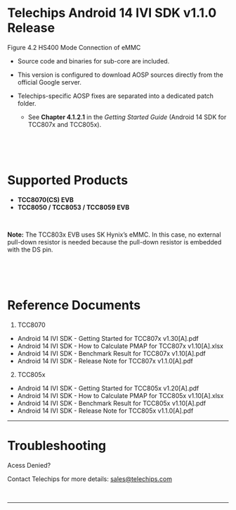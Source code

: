 # Telechips Android 14 IVI SDK v1.1.0 Release

Figure 4.2 HS400 Mode Connection of eMMC

- Source code and binaries for sub-core are included.  
- This version is configured to download AOSP sources directly from the official Google server.  
- Telechips-specific AOSP fixes are separated into a dedicated patch folder.  
  - See **Chapter 4.1.2.1** in the *Getting Started Guide* (Android 14 SDK for TCC807x and TCC805x).

  &nbsp;

  &nbsp;

# Supported Products

- **TCC8070(CS) EVB**
- **TCC8050 / TCC8053 / TCC8059 EVB**

&nbsp;

**Note:** The TCC803x EVB uses SK Hynix’s eMMC. In this case, no external pull-down resistor is needed because the pull-down resistor is embedded with the DS pin.

&nbsp;

&nbsp;

# Reference Documents

1. TCC8070
- Android 14 IVI SDK - Getting Started for TCC807x v1.30[A].pdf
- Android 14 IVI SDK - How to Calculate PMAP for TCC807x v1.10[A].xlsx
- Android 14 IVI SDK - Benchmark Result for TCC807x v1.10[A].pdf
- Android 14 IVI SDK - Release Note for TCC807x v1.1.0[A].pdf
2. TCC805x
- Android 14 IVI SDK - Getting Started for TCC805x v1.20[A].pdf
- Android 14 IVI SDK - How to Calculate PMAP for TCC805x v1.10[A].xlsx
- Android 14 IVI SDK - Benchmark Result for TCC805x v1.10[A].pdf
- Android 14 IVI SDK - Release Note for TCC805x v1.1.0[A].pdf

---

# Troubleshooting
Acess Denied?

Contact Telechips for more details: [sales@telechips.com](mailto:sales@telechips.com)

&nbsp;

---
```
